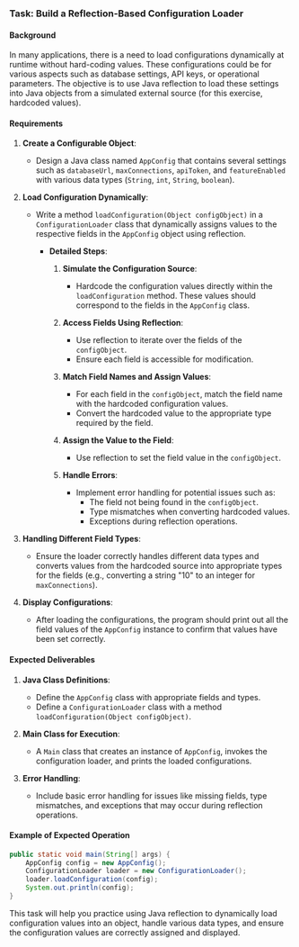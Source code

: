 ### Task: Build a Reflection-Based Configuration Loader

#### Background
In many applications, there is a need to load configurations dynamically at runtime without hard-coding values. These configurations could be for various aspects such as database settings, API keys, or operational parameters. The objective is to use Java reflection to load these settings into Java objects from a simulated external source (for this exercise, hardcoded values).

#### Requirements

1. **Create a Configurable Object**:
    - Design a Java class named `AppConfig` that contains several settings such as `databaseUrl`, `maxConnections`, `apiToken`, and `featureEnabled` with various data types (`String`, `int`, `String`, `boolean`).

2. **Load Configuration Dynamically**:
    - Write a method `loadConfiguration(Object configObject)` in a `ConfigurationLoader` class that dynamically assigns values to the respective fields in the `AppConfig` object using reflection.

      - **Detailed Steps**:
          1. **Simulate the Configuration Source**:
              - Hardcode the configuration values directly within the `loadConfiguration` method. These values should correspond to the fields in the `AppConfig` class.
          
          2. **Access Fields Using Reflection**:
              - Use reflection to iterate over the fields of the `configObject`.
              - Ensure each field is accessible for modification.
          
          3. **Match Field Names and Assign Values**:
              - For each field in the `configObject`, match the field name with the hardcoded configuration values.
              - Convert the hardcoded value to the appropriate type required by the field.
          
          4. **Assign the Value to the Field**:
              - Use reflection to set the field value in the `configObject`.
          
          5. **Handle Errors**:
              - Implement error handling for potential issues such as:
                - The field not being found in the `configObject`.
                - Type mismatches when converting hardcoded values.
                - Exceptions during reflection operations.

3. **Handling Different Field Types**:
    - Ensure the loader correctly handles different data types and converts values from the hardcoded source into appropriate types for the fields (e.g., converting a string "10" to an integer for `maxConnections`).

4. **Display Configurations**:
    - After loading the configurations, the program should print out all the field values of the `AppConfig` instance to confirm that values have been set correctly.

#### Expected Deliverables

1. **Java Class Definitions**:
    - Define the `AppConfig` class with appropriate fields and types.
    - Define a `ConfigurationLoader` class with a method `loadConfiguration(Object configObject)`.

2. **Main Class for Execution**:
    - A `Main` class that creates an instance of `AppConfig`, invokes the configuration loader, and prints the loaded configurations.

3. **Error Handling**:
    - Include basic error handling for issues like missing fields, type mismatches, and exceptions that may occur during reflection operations.

#### Example of Expected Operation
```java
public static void main(String[] args) {
    AppConfig config = new AppConfig();
    ConfigurationLoader loader = new ConfigurationLoader();
    loader.loadConfiguration(config);
    System.out.println(config);
}
```

This task will help you practice using Java reflection to dynamically load configuration values into an object, handle various data types, and ensure the configuration values are correctly assigned and displayed.
